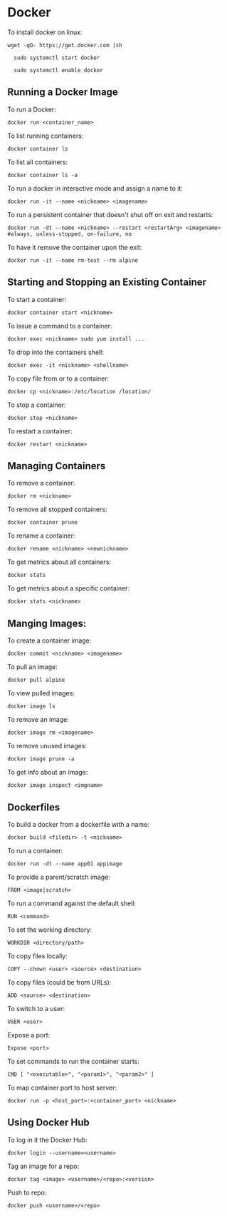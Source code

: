 # Docker
To install docker on linux:

    wget -qO- https://get.docker.com |sh

      sudo systemctl start docker

      sudo systemctl enable docker

## Running a Docker Image
To run a Docker:

    docker run <container_name>

To list running containers:

    docker container ls

To list all containers:

    docker container ls -a

To run a docker in interactive mode and assign a name to it:

    docker run -it --name <nickname> <imagename>

To run a persistent container that doesn't shut off on exit and restarts:

    docker run -dt --name <nickname> --restart <restartArg> <imagename> #always, unless-stopped, on-failure, no

To have it remove the container upon the exit:

    docker run -it --name rm-test --rm alpine

## Starting and Stopping an Existing Container

To start a container:

    docker container start <nickname>

To issue a command to a container:

    docker exec <nickname> sudo yum install ...

To drop into the containers shell:

    docker exec -it <nickname> <shellname>

To copy file from or to a container:

    docker cp <nickname>:/etc/location /location/

To stop a container:

    docker stop <nickname>

To restart a container:

    docker restart <nickname>

## Managing Containers

To remove a container:

    docker rm <nickname>

To remove all stopped containers:

    docker container prune

To rename a container:

    docker rename <nickname> <newnickname>

To get metrics about all containers:

    docker stats

To get metrics about a specific container:

    docker stats <nickname>

## Manging Images:

To create a container image:

    docker commit <nickname> <imagename>

To pull an image:

    docker pull alpine

To view pulled images:

    docker image ls

To remove an image:

    docker image rm <imagename>

To remove unused images:

    docker image prune -a

To get info about an image:

    docker image inspect <imgname>

## Dockerfiles

To build a docker from a dockerfile with a name:

    docker build <filedir> -t <nickname>

To run a container:

    docker run -dt --name app01 appimage

To provide a parent/scratch image:

    FROM <image|scratch>

To run a command against the default shell:

    RUN <command>

To set the working directory:

    WORKDIR <directory/path>

To copy files locally:

    COPY --chown <user> <source> <destination>

To copy files (could be from URLs):

    ADD <source> <destination>

To switch to a user:

    USER <user>

Expose a port:

    Expose <port>

To set commands to run the container starts:

    CMD [ "<executable>", "<param1>", "<param2>" ]

To map container port to host server:

    docker run -p <host_port>:<container_port> <nickname>

## Using Docker Hub

To log in it the Docker Hub:

    docker login --username=<username>

Tag an image for a repo:

    docker tag <image> <username>/<repo>:<version>

Push to repo:

    docker push <username>/<repo>